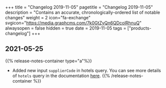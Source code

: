 +++
title = "Changelog 2019-11-05"
pagetitle = "Changelog 2019-11-05"
description = "Contains an accurate, chronologically-ordered list of notable changes"
weight = 2
icon="fa-exchange"
svgicon="https://media.graphcms.com/7k0GtZyQn6QDcolRhnuQ"
alwaysopen = false
hidden = true
date = 2019-11-05
tags = ["products-changelog"]
+++

## 2021-05-25
{{% release-notes-container type="a"%}}
- Added new input `supplierCode` in hotels query. You can see more details of `hotels` query in the documentation [here](https://docs.travelgatex.com/connectiontypesbuyers/hotel-x/methods/staticcontent/hotel/).
{{% /release-notes-container %}}
